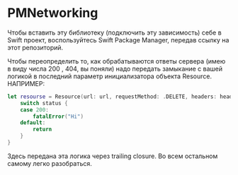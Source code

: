 # PMNetworking

Чтобы вставить эту библиотеку (подключить эту зависимость) себе в Swift проект, воспользуйтесь Swift Package Manager, передав ссылку на этот репозиторий.


Чтобы переопределить то, как обрабатываются ответы сервера (имею в виду числа 200 , 404, вы поняли) надо передать замыкание с вашей логикой в последний параметр инициализатора объекта Resource. 
НАПРИМЕР:
``` swift
let resourse = Resource(url: url, requestMethod: .DELETE, headers: headers, decodingType: Todo.self) { status in
    switch status {
    case 200:
        fatalError("Hi")
    default:
        return
    }
}
```
Здесь передана эта логика через trailing closure. 
Во всем остальном самому легко разобраться.
